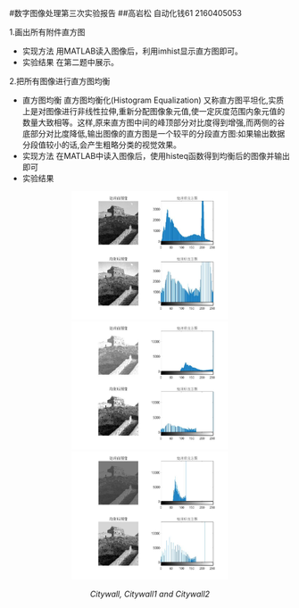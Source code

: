 #数字图像处理第三次实验报告
##高岩松 自动化钱61 2160405053

1.画出所有附件直方图
 - 实现方法
用MATLAB读入图像后，利用imhist显示直方图即可。
 - 实验结果
在第二题中展示。

2.把所有图像进行直方图均衡
 - 直方图均衡
   直方图均衡化(Histogram Equalization) 又称直方图平坦化,实质上是对图像进行非线性拉伸,重新分配图像象元值,使一定灰度范围内象元值的数量大致相等。这样,原来直方图中间的峰顶部分对比度得到增强,而两侧的谷底部分对比度降低,输出图像的直方图是一个较平的分段直方图:如果输出数据分段值较小的话,会产生粗略分类的视觉效果。
 - 实现方法
 在MATLAB中读入图像后，使用histeq函数得到均衡后的图像并输出即可
 - 实验结果
<p align="center">
	    <img src="https://github.com/edwin98/hw3/blob/master/img/citywall.bmp.jpg" alt="Sample"  width="280" height="230">
	    <img src="https://github.com/edwin98/hw3/blob/master/img/citywall1.bmp.jpg" alt="Sample"  width="280" height="230">
	    <img src="https://github.com/edwin98/hw3/blob/master/img/citywall2.bmp.jpg" alt="Sample"  width="280" height="230">
	    <p align="center">
        <em>Citywall, Citywall1 and Citywall2</em>
    </p>
</p>
